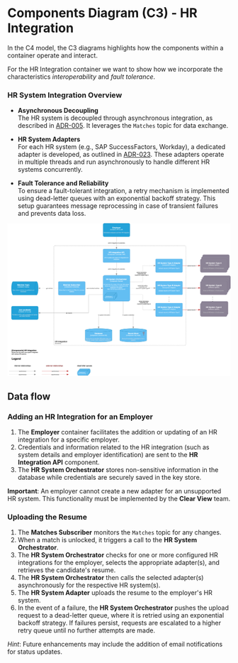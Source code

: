 # Components Diagram (C3) - HR Integration

In the C4 model, the C3 diagrams highlights how the components within a container operate and interact.

For the HR Integration container we want to show how we incorporate the characteristics *interoperability* and *fault tolerance*.

### HR System Integration Overview

- **Asynchronous Decoupling**  
   The HR system is decoupled through asynchronous integration, as described in [ADR-005](/ADR/ADR-005-async-with-external-systems.md). It leverages the `Matches` topic for data exchange.

- **HR System Adapters**  
   For each HR system (e.g., SAP SuccessFactors, Workday), a dedicated adapter is developed, as outlined in [ADR-023](/ADR/ADR-023-adapters-for-hr-systems.md). These adapters operate in multiple threads and run asynchronously to handle different HR systems concurrently.

-  **Fault Tolerance and Reliability**  
   To ensure a fault-tolerant integration, a retry mechanism is implemented using dead-letter queues with an exponential backoff strategy. This setup guarantees message reprocessing in case of transient failures and prevents data loss.

![Components Diagram (C3) - HR Integration](/C4/images/C3-components-hr-integration.png)

## Data flow

### Adding an HR Integration for an Employer

1. The **Employer** container facilitates the addition or updating of an HR integration for a specific employer.
2. Credentials and information related to the HR integration (such as system details and employer identification) are sent to the **HR Integration API** component.
3. The **HR System Orchestrator** stores non-sensitive information in the database while credentials are securely saved in the key store.

**Important**: An employer cannot create a new adapter for an unsupported HR system. This functionality must be implemented by the **Clear View** team.

### Uploading the Resume

1. The **Matches Subscriber** monitors the ``Matches`` topic for any changes.
2. When a match is unlocked, it triggers a call to the **HR System Orchestrator**.
3. The **HR System Orchestrator** checks for one or more configured HR integrations for the employer, selects the appropriate adapter(s), and retrieves the candidate's resume.
4. The **HR System Orchestrator** then calls the selected adapter(s) asynchronously for the respective HR system(s).
5. The **HR System Adapter** uploads the resume to the employer's HR system.
6. In the event of a failure, the **HR System Orchestrator** pushes the upload request to a dead-letter queue, where it is retried using an exponential backoff strategy. If failures persist, requests are escalated to a higher retry queue until no further attempts are made.

*Hint*: Future enhancements may include the addition of email notifications for status updates.
